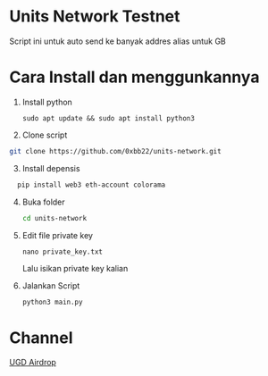 # Units Network Testnet

Script ini untuk auto send ke banyak addres alias untuk GB

# Cara Install dan menggunkannya
1. Install python
   ```pyhton
   sudo apt update && sudo apt install python3
   ```
   
2. Clone script
  ```bash
  git clone https://github.com/0xbb22/units-network.git
  ```

3. Install depensis
  ```bash
    pip install web3 eth-account colorama
  ```

4. Buka folder
   ```bash
   cd units-network
   ```
   
5. Edit file private key
   ```nano
   nano private_key.txt
   ```
   Lalu isikan private key kalian
   
7. Jalankan Script
   ```python
   python3 main.py
   ```

# Channel
[UGD Airdrop](https://t.me/ugdairdrop)
